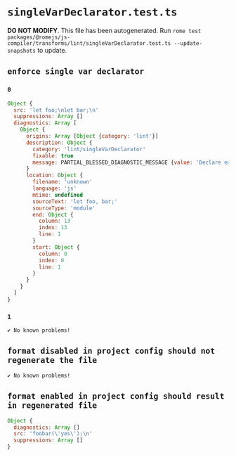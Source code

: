 # `singleVarDeclarator.test.ts`

**DO NOT MODIFY**. This file has been autogenerated. Run `rome test packages/@romejs/js-compiler/transforms/lint/singleVarDeclarator.test.ts --update-snapshots` to update.

## `enforce single var declarator`

### `0`

```javascript
Object {
  src: 'let foo;\nlet bar;\n'
  suppressions: Array []
  diagnostics: Array [
    Object {
      origins: Array [Object {category: 'lint'}]
      description: Object {
        category: 'lint/singleVarDeclarator'
        fixable: true
        message: PARTIAL_BLESSED_DIAGNOSTIC_MESSAGE {value: 'Declare each variable separately'}
      }
      location: Object {
        filename: 'unknown'
        language: 'js'
        mtime: undefined
        sourceText: 'let foo, bar;'
        sourceType: 'module'
        end: Object {
          column: 13
          index: 13
          line: 1
        }
        start: Object {
          column: 0
          index: 0
          line: 1
        }
      }
    }
  ]
}
```

### `1`

```
✔ No known problems!

```

## `format disabled in project config should not regenerate the file`

```
✔ No known problems!

```

## `format enabled in project config should result in regenerated file`

```javascript
Object {
  diagnostics: Array []
  src: 'foobar(\'yes\');\n'
  suppressions: Array []
}
```
